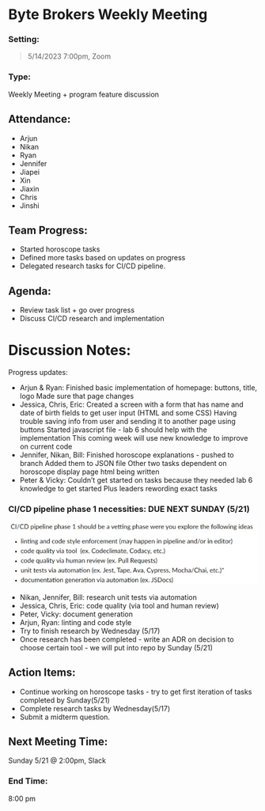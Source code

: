 # Byte Brokers Weekly Meeting

### Setting:

> 5/14/2023 7:00pm, Zoom

### Type:

Weekly Meeting + program feature discussion

## Attendance:

- Arjun
- Nikan
- Ryan
- Jennifer
- Jiapei
- Xin
- Jiaxin
- Chris
- Jinshi

## Team Progress:

- Started horoscope tasks
- Defined more tasks based on updates on progress
- Delegated research tasks for CI/CD pipeline.

## Agenda:

- Review task list + go over progress
- Discuss CI/CD research and implementation

# Discussion Notes:

Progress updates:

- Arjun & Ryan: Finished basic implementation of homepage: buttons, title, logo
  Made sure that page changes
- Jessica, Chris, Eric: Created a screen with a form that has name and date of birth fields to get user input (HTML and some CSS)
  Having trouble saving info from user and sending it to another page using buttons
  Started javascript file - lab 6 should help with the implementation
  This coming week will use new knowledge to improve on current code
- Jennifer, Nikan, Bill: Finished horoscope explanations - pushed to branch
  Added them to JSON file
  Other two tasks dependent on horoscope display page html being written
- Peter & Vicky:
  Couldn’t get started on tasks because they needed lab 6 knowledge to get started
  Plus leaders rewording exact tasks

### CI/CD pipeline phase 1 necessities: DUE NEXT SUNDAY (5/21)

![CI/CD Pipeline Reqs](MeetingImages/CICDP1.jpg)

- Nikan, Jennifer, Bill: research unit tests via automation
- Jessica, Chris, Eric: code quality (via tool and human review)
- Peter, Vicky: document generation
- Arjun, Ryan: linting and code style
- Try to finish research by Wednesday (5/17)
- Once research has been completed - write an ADR on decision to choose certain tool - we will put into repo by Sunday (5/21)

## Action Items:

- Continue working on horoscope tasks - try to get first iteration of tasks completed by Sunday(5/21)
- Complete research tasks by Wednesday(5/17)
- Submit a midterm question.

## Next Meeting Time:

Sunday 5/21 @ 2:00pm, Slack

### End Time:

8:00 pm
